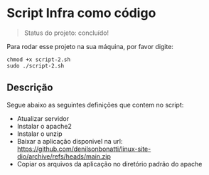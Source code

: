 # Script Infra como código

> Status do projeto: concluído!

Para rodar esse projeto na sua máquina, por favor digite:
```
chmod +x script-2.sh
sudo ./script-2.sh
```

## Descrição
Segue abaixo as seguintes definições que contem no script:

- Atualizar servidor
- Instalar o apache2
- Instalar o unzip
- Baixar a aplicação disponivel na url: https://github.com/denilsonbonatti/linux-site-dio/archive/refs/heads/main.zip
- Copiar os arquivos da aplicação no diretório padrão do apache
